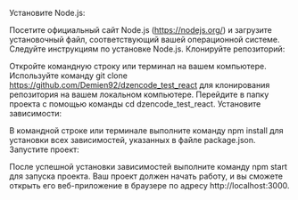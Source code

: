 Установите Node.js:

Посетите официальный сайт Node.js (https://nodejs.org/) и загрузите установочный файл, соответствующий вашей операционной системе.
Следуйте инструкциям по установке Node.js.
Клонируйте репозиторий:

Откройте командную строку или терминал на вашем компьютере.
Используйте команду git clone https://github.com/Demien92/dzencode_test_react для клонирования репозитория на вашем локальном компьютере.
Перейдите в папку проекта с помощью команды cd dzencode_test_react.
Установите зависимости:

В командной строке или терминале выполните команду npm install для установки всех зависимостей, указанных в файле package.json.
Запустите проект:

После успешной установки зависимостей выполните команду npm start для запуска проекта.
Ваш проект должен начать работу, и вы сможете открыть его веб-приложение в браузере по адресу http://localhost:3000.